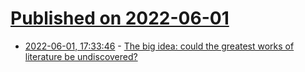# [Published on 2022-06-01](index.md)

* [2022-06-01, 17:33:46](https://news.ycombinator.com/item?id=31585260) - [The big idea: could the greatest works of literature be undiscovered?](https://www.theguardian.com/books/2022/may/30/the-big-idea-could-the-greatest-works-of-literature-be-undiscovered)
